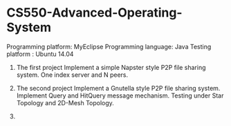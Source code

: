 CS550-Advanced-Operating-System
===============================

Programming platform: MyEclipse 
Programming language: Java
Testing platform    : Ubuntu 14.04

1. The first project
   Implement a simple Napster style P2P file sharing system.
   One index server and N peers.

2. The second project
   Implement a Gnutella style P2P file sharing system.
   Implement Query and HitQuery message mechanism.
   Testing under Star Topology and 2D-Mesh Topology.

3. 
